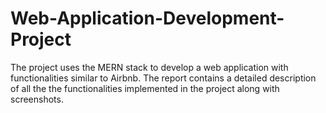 # Web-Application-Development-Project
The project uses the MERN stack to develop a web application with functionalities similar to Airbnb.
The report contains a detailed description of all the the functionalities implemented in the project along with screenshots.
